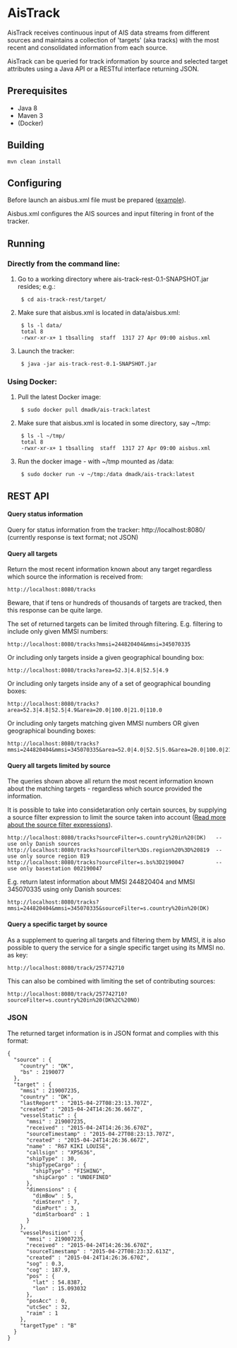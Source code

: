 AisTrack
========

AisTrack receives continuous input of AIS data streams from different sources
and maintains a collection of 'targets' (aka tracks) with the most recent and consolidated information from each source.

AisTrack can be queried for track information by source and selected target
attributes using a Java API or a RESTful interface returning JSON.

## Prerequisites

* Java 8
* Maven 3
* (Docker)

## Building ##

	mvn clean install

## Configuring ##

Before launch an aisbus.xml file must be prepared
([example](https://github.com/dma-ais/AisTrack/blob/master/ais-track-common/src/main/resources/aisbus.xml)).

Aisbus.xml configures the AIS sources and input filtering in front of the tracker.


## Running ##

### Directly from the command line:

1. Go to a working directory where ais-track-rest-0.1-SNAPSHOT.jar resides; e.g.:
  
        $ cd ais-track-rest/target/

1. Make sure that aisbus.xml is located in data/aisbus.xml:

        $ ls -l data/
        total 8
        -rwxr-xr-x+ 1 tbsalling  staff  1317 27 Apr 09:00 aisbus.xml

1. Launch the tracker:

        $ java -jar ais-track-rest-0.1-SNAPSHOT.jar

### Using Docker:

1. Pull the latest Docker image:

        $ sudo docker pull dmadk/ais-track:latest

1. Make sure that aisbus.xml is located in some directory, say ~/tmp:

        $ ls -l ~/tmp/
        total 8
        -rwxr-xr-x+ 1 tbsalling  staff  1317 27 Apr 09:00 aisbus.xml

1. Run the docker image - with ~/tmp mounted as /data:

        $ sudo docker run -v ~/tmp:/data dmadk/ais-track:latest


## REST API ##

#### Query status information
Query for status information from the tracker:
	http://localhost:8080/
(currently response is text format; not JSON)

#### Query all targets
Return the most recent information known about any target regardless which source the information is received from:

	http://localhost:8080/tracks

Beware, that if tens or hundreds of thousands of targets are tracked, then this response can be quite large.

The set of returned targets can be limited through filtering. E.g. filtering to include only given MMSI numbers:

	http://localhost:8080/tracks?mmsi=244820404&mmsi=345070335

Or including only targets inside a given geographical bounding box:

	http://localhost:8080/tracks?area=52.3|4.8|52.5|4.9

Or including only targets inside any of a set of geographical bounding boxes:

	http://localhost:8080/tracks?area=52.3|4.8|52.5|4.9&area=20.0|100.0|21.0|110.0

Or including only targets matching given MMSI numbers OR given geographical bounding boxes:

	http://localhost:8080/tracks?mmsi=244820404&mmsi=345070335&area=52.0|4.0|52.5|5.0&area=20.0|100.0|21.0|110.0

#### Query all targets limited by source
The queries shown above all return the most recent information known about the
matching targets - regardless which source provided the information.

It is possible to take into considetaration only certain sources, by supplying a source filter expression to limit the source taken into account ([Read more about the source filter expressions](https://github.com/dma-ais/AisLib#filtering-on-packets-source)).

	http://localhost:8080/tracks?sourceFilter=s.country%20in%20(DK)   -- use only Danish sources
	http://localhost:8080/tracks?sourceFilter%3Ds.region%20%3D%20819  -- use only source region 819
	http://localhost:8080/tracks?sourceFilter=s.bs%3D2190047          -- use only basestation 002190047

E.g. return latest information about MMSI 244820404 and MMSI 345070335 using only Danish sources:

	http://localhost:8080/tracks?mmsi=244820404&mmsi=345070335&sourceFilter=s.country%20in%20(DK)

#### Query a specific target by source
As a supplement to quering all targets and filtering them by MMSI, it is also possible to query the service for a single specific target using its MMSI no. as key:

	http://localhost:8080/track/257742710

This can also be combined with limiting the set of contributing sources:

	http://localhost:8080/track/257742710?sourceFilter=s.country%20in%20(DK%2C%20NO)

### JSON

The returned target information is in JSON format and complies with this format:

	{
	  "source" : {
	    "country" : "DK",
	    "bs" : 2190077
	  },
	  "target" : {
	    "mmsi" : 219007235,
	    "country" : "DK",
	    "lastReport" : "2015-04-27T08:23:13.707Z",
	    "created" : "2015-04-24T14:26:36.667Z",
	    "vesselStatic" : {
	      "mmsi" : 219007235,
	      "received" : "2015-04-24T14:26:36.670Z",
	      "sourceTimestamp" : "2015-04-27T08:23:13.707Z",
	      "created" : "2015-04-24T14:26:36.667Z",
	      "name" : "R67 KIKI LOUISE",
	      "callsign" : "XP5636",
	      "shipType" : 30,
	      "shipTypeCargo" : {
	        "shipType" : "FISHING",
	        "shipCargo" : "UNDEFINED"
	      },
	      "dimensions" : {
	        "dimBow" : 5,
	        "dimStern" : 7,
	        "dimPort" : 3,
	        "dimStarboard" : 1
	      }
	    },
	    "vesselPosition" : {
	      "mmsi" : 219007235,
	      "received" : "2015-04-24T14:26:36.670Z",
	      "sourceTimestamp" : "2015-04-27T08:23:32.613Z",
	      "created" : "2015-04-24T14:26:36.670Z",
	      "sog" : 0.3,
	      "cog" : 187.9,
	      "pos" : {
	        "lat" : 54.8387,
	        "lon" : 15.093032
	      },
	      "posAcc" : 0,
	      "utcSec" : 32,
	      "raim" : 1
	    },
	    "targetType" : "B"
	  }
	}
